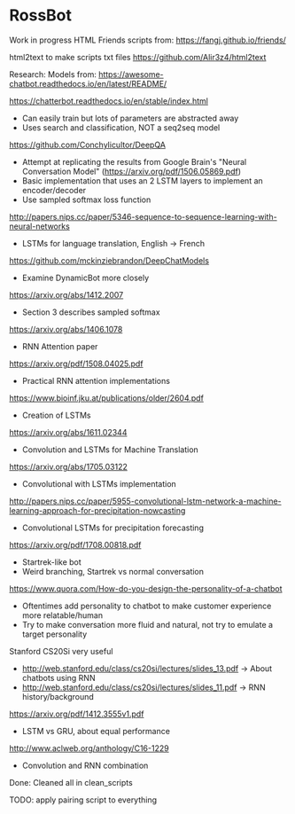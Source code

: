 # RossBot
Work in progress 
HTML Friends scripts from: https://fangj.github.io/friends/

html2text to make scripts txt files
https://github.com/Alir3z4/html2text

Research: 
Models from: https://awesome-chatbot.readthedocs.io/en/latest/README/

https://chatterbot.readthedocs.io/en/stable/index.html
- Can easily train but lots of parameters are abstracted away
- Uses search and classification, NOT a seq2seq model 

https://github.com/Conchylicultor/DeepQA
- Attempt at replicating the results from Google Brain's "Neural Conversation Model" (https://arxiv.org/pdf/1506.05869.pdf)
- Basic implementation that uses an 2 LSTM layers to implement an encoder/decoder
- Use sampled softmax loss function  

http://papers.nips.cc/paper/5346-sequence-to-sequence-learning-with-neural-networks
- LSTMs for language translation, English -> French

https://github.com/mckinziebrandon/DeepChatModels
- Examine DynamicBot more closely
 
https://arxiv.org/abs/1412.2007
- Section 3 describes sampled softmax

https://arxiv.org/abs/1406.1078
- RNN Attention paper

https://arxiv.org/pdf/1508.04025.pdf
- Practical RNN attention implementations 

https://www.bioinf.jku.at/publications/older/2604.pdf
- Creation of LSTMs

https://arxiv.org/abs/1611.02344
- Convolution and LSTMs for Machine Translation

https://arxiv.org/abs/1705.03122
- Convolutional with LSTMs implementation

http://papers.nips.cc/paper/5955-convolutional-lstm-network-a-machine-learning-approach-for-precipitation-nowcasting
- Convolutional LSTMs for precipitation forecasting

https://arxiv.org/pdf/1708.00818.pdf
- Startrek-like bot 
- Weird branching, Startrek vs normal conversation

https://www.quora.com/How-do-you-design-the-personality-of-a-chatbot
- Oftentimes add personality to chatbot to make customer experience more relatable/human
- Try to make conversation more fluid and natural, not try to emulate a target personality 

Stanford CS20Si very useful
- http://web.stanford.edu/class/cs20si/lectures/slides_13.pdf
       -> About chatbots using RNN
- http://web.stanford.edu/class/cs20si/lectures/slides_11.pdf
       -> RNN history/background

https://arxiv.org/pdf/1412.3555v1.pdf
- LSTM vs GRU, about equal performance 

http://www.aclweb.org/anthology/C16-1229
- Convolution and RNN combination

Done:
Cleaned all in clean_scripts

TODO:
apply pairing script to everything
